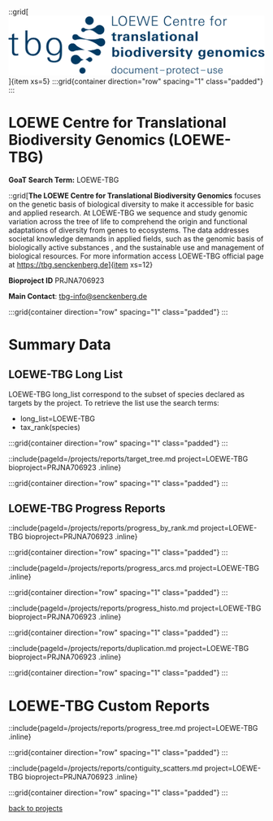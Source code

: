 ::grid[![GoaT](/static/images/tbg2.png)]{item xs=5}
:::grid{container direction="row" spacing="1" class="padded"}
:::


# LOEWE Centre for Translational Biodiversity Genomics (LOEWE-TBG)

**GoaT Search Term:** LOEWE-TBG

::grid[**The LOEWE Centre for Translational Biodiversity Genomics** focuses on the genetic basis of biological diversity to make it accessible for basic and applied research. At LOEWE-TBG we sequence and study genomic variation across the tree of life to comprehend the origin and functional adaptations of diversity from genes to ecosystems. The data addresses societal knowledge demands in applied fields, such as the genomic basis of biologically active substances , and the sustainable use and management of biological resources. For more information access LOEWE-TBG official page at https://tbg.senckenberg.de]{item xs=12}

**Bioproject ID** PRJNA706923

**Main Contact**: tbg-info@senckenberg.de

:::grid{container direction="row" spacing="1" class="padded"}
:::

# Summary Data

## LOEWE-TBG Long List

LOEWE-TBG long_list correspond to the subset of species declared as targets by the project. To retrieve the list use the search terms:

- long_list=LOEWE-TBG
- tax_rank(species)

:::grid{container direction="row" spacing="1" class="padded"}
:::

::include{pageId=/projects/reports/target_tree.md project=LOEWE-TBG bioproject=PRJNA706923 .inline}

:::grid{container direction="row" spacing="1" class="padded"}
:::

## LOEWE-TBG Progress Reports

::include{pageId=/projects/reports/progress_by_rank.md project=LOEWE-TBG bioproject=PRJNA706923 .inline}

:::grid{container direction="row" spacing="1" class="padded"}
:::

::include{pageId=/projects/reports/progress_arcs.md project=LOEWE-TBG .inline}

:::grid{container direction="row" spacing="1" class="padded"}
:::

::include{pageId=/projects/reports/progress_histo.md project=LOEWE-TBG bioproject=PRJNA706923 .inline}

:::grid{container direction="row" spacing="1" class="padded"}
:::

::include{pageId=/projects/reports/duplication.md project=LOEWE-TBG bioproject=PRJNA706923 .inline}

:::grid{container direction="row" spacing="1" class="padded"}
:::

# LOEWE-TBG Custom Reports

::include{pageId=/projects/reports/progress_tree.md project=LOEWE-TBG .inline}

:::grid{container direction="row" spacing="1" class="padded"}
:::

::include{pageId=/projects/reports/contiguity_scatters.md project=LOEWE-TBG bioproject=PRJNA706923 .inline}

:::grid{container direction="row" spacing="1" class="padded"}
:::

[back to projects](/projects)


